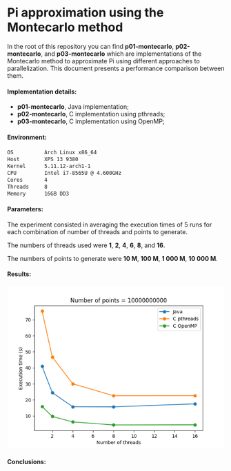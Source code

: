 # Pi approximation using the Montecarlo method

In the root of this repository you can find **p01-montecarlo**, 
**p02-montecarlo**, and **p03-montecarlo** which are implementations of 
the Montecarlo method to approximate Pi using different approaches to 
parallelization. This document presents a performance comparison between 
them.


#### **Implementation details:**
- **p01-montecarlo**, Java implementation;
- **p02-montecarlo**, C implementation using pthreads;
- **p03-montecarlo**, C implementation using OpenMP;


#### **Environment**:
```
OS          Arch Linux x86_64 
Host        XPS 13 9380 
Kernel      5.11.12-arch1-1 
CPU         Intel i7-8565U @ 4.600GHz 
Cores       4
Threads     8
Memory      16GB DD3
```

#### **Parameters:**
The experiment consisted in averaging the execution times of 5 runs for 
each combination of number of threads and points to generate.

The numbers of threads used were **1**, **2**, **4**, **6**, **8**, and **16**.

The numbers of points to generate were **10 M**, **100 M**, **1 000 M**, **10 000 M**.



#### **Results:**
![alt text](nPoints_10000000000.png "Logo Title Text 1")


#### **Conclusions:**